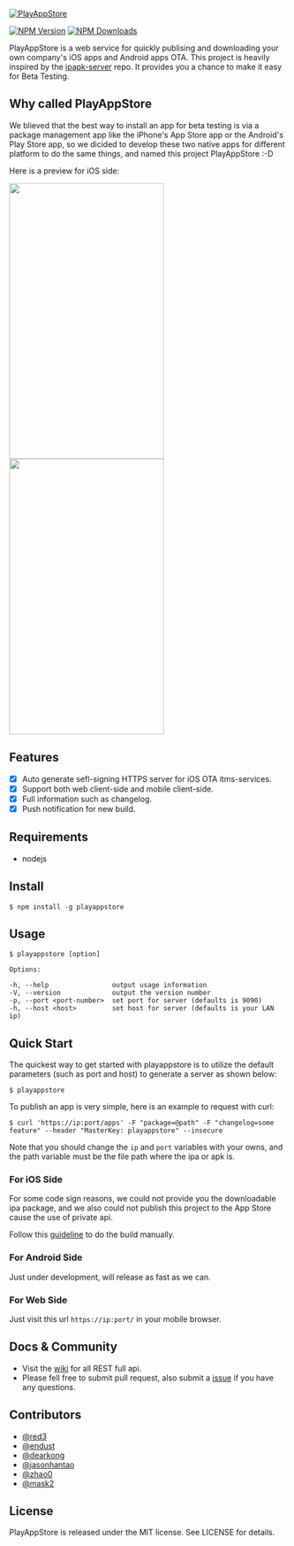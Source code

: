 [![PlayAppStore](https://raw.githubusercontent.com/playappstore/PlayAppStore/develop/assets/logo.JPG)]()

  [![NPM Version][npm-image]][npm-url]
  [![NPM Downloads][downloads-image]][downloads-url]


PlayAppStore is a web service for quickly publising and downloading your own company's iOS apps and Android apps OTA. This project is heavily inspired by the [ipapk-server](https://github.com/zhao0/ipapk-server) repo. It provides you a chance to make it easy for  Beta Testing.

## Why called PlayAppStore

We blieved that the best way to install an app for beta testing is via a package management app like the iPhone's App Store app or the Android's Play Store app, so we dicided to develop these two native apps for different platform to do the same things, and named this project PlayAppStore :-D  

Here is a preview for iOS side:

<p align="left">

<img src="https://raw.githubusercontent.com/playappstore/playappstore/develop/assets/ios_screenshot_01.png" width="280" height="498"/>

<img src="https://raw.githubusercontent.com/playappstore/playappstore/develop/assets/ios_screenshot_02.png" width="280" height="498"/>

</p>

## Features

- [x] Auto generate sefl-signing HTTPS server for iOS OTA itms-services. 
- [x] Support both web client-side and mobile client-side.
- [x] Full information such as changelog.
- [x] Push notification for new build.

## Requirements

- nodejs

## Install

```
$ npm install -g playappstore
```

## Usage

```
$ playappstore [option]

Options:

-h, --help                output usage information
-V, --version             output the version number
-p, --port <port-number>  set port for server (defaults is 9090)
-h, --host <host>         set host for server (defaults is your LAN ip)
```

## Quick Start 

The quickest way to get started with playappstore is to utilize the default parameters (such as port and host) to generate a server as shown below:

```
$ playappstore
```

To publish an app is very simple, here is an example to request with curl:

```
$ curl 'https://ip:port/apps' -F "package=@path" -F "changelog=some feature" --header "MasterKey: playappstore" --insecure
```

Note that you should change the `ip` and `port` variables with your owns, and the path variable must be the file path where the ipa or apk is.

### For iOS Side

For some code sign reasons, we could not provide you the downloadable ipa package, and we also could not publish this project to the App Store cause the use of private api.

Follow this [guideline](iOS/README.md) to do the build manually.


### For Android Side

Just under development, will release as fast as we can.

### For Web Side

Just visit this url `https://ip:port/` in your mobile browser.

## Docs & Community

* Visit the [wiki](https://github.com/playappstore/playappstore/wiki) for all REST full api.
* Please fell free to submit pull request, also submit a [issue](https://github.com/playappstore/playappstore/issue/new) if you have any questions.


## Contributors


- [@red3](https://github.com/red3)
- [@endust](https://github.com/endust)
- [@dearkong](https://github.com/dearkong)
- [@jasonhantao](https://github.com/jasonhantao)
- [@zhao0](https://github.com/zhao0)
- [@mask2](https://github.com/mask2)



## License

PlayAppStore is released under the MIT license. See LICENSE for details.


[npm-image]: https://img.shields.io/npm/v/playappstore.svg
[downloads-image]: https://img.shields.io/npm/dm/playappstore.svg
[npm-url]: https://npmjs.org/package/playappstore
[downloads-url]: https://npmjs.org/package/playappstore





